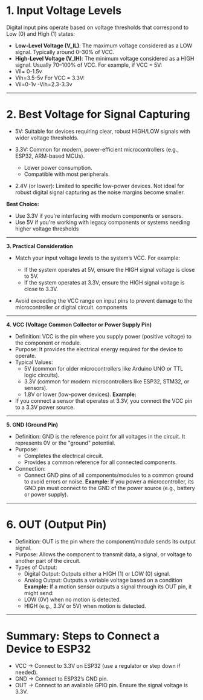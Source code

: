 # 1. Input Voltage Levels
Digital input pins operate based on voltage thresholds that correspond to Low (0) and High (1) states:

- **Low-Level Voltage (V_IL)**: The maximum voltage considered as a LOW signal. Typically around 0–30% of VCC.
- **High-Level Voltage (V_IH)**: The minimum voltage considered as a HIGH signal. Usually 70–100% of VCC.
For example, if VCC = 5V:
- Vil= 0-1.5v 
- Vih=3.5-5v
For VCC = 3.3V:
- Vil=0-1v
 -Vih=2.3-3.3v
-------------------------------------------------------------------------

# 2. Best Voltage for Signal Capturing
- 5V: Suitable for devices requiring clear, robust HIGH/LOW signals with wider voltage thresholds.

- 3.3V: Common for modern, power-efficient microcontrollers (e.g., ESP32, ARM-based MCUs).
  - Lower power consumption.
  - Compatible with most peripherals.

- 2.4V (or lower): Limited to specific low-power devices. Not ideal for robust digital signal capturing as the noise margins become smaller.

**Best Choice:**

- Use 3.3V if you're interfacing with modern components or sensors.
- Use 5V if you're working with legacy components or systems needing higher voltage thresholds 

-------------------------------------------------------------------------

**3. Practical Consideration**
- Match your input voltage levels to the system’s VCC. For example:

   - If the system operates at 5V, ensure the HIGH signal voltage is close to 5V.
   - If the system operates at 3.3V, ensure the HIGH signal voltage is close to 3.3V.
- Avoid exceeding the VCC range on input pins to prevent damage to the microcontroller or digital circuit.
components
------------------------------
**4. VCC (Voltage Common Collector or Power Supply Pin)**
- Definition: VCC is the pin where you supply power (positive voltage) to the component or module.
- Purpose: It provides the electrical energy required for the device to operate.
- Typical Values:
  - 5V (common for older microcontrollers like Arduino UNO or TTL logic circuits).
  - 3.3V (common for modern microcontrollers like ESP32, STM32, or sensors).
  - 1.8V or lower (low-power devices).
**Example:**
 - If you connect a sensor that operates at 3.3V, you connect the VCC pin to a 3.3V power source.
-----------------------------
**5. GND (Ground Pin)**
- Definition: GND is the reference point for all voltages in the circuit. It represents 0V or the "ground" potential.
 - Purpose:
   - Completes the electrical circuit.
   - Provides a common reference for all connected components.
- Connection:
   - Connect GND pins of all components/modules to a common ground to avoid errors or noise.
**Example:**
If you power a microcontroller, its GND pin must connect to the GND of the power source (e.g., battery or power supply).
---------------------------------
# 6. OUT (Output Pin)
- Definition: OUT is the pin where the component/module sends its output signal.
- Purpose: Allows the component to transmit data, a signal, or voltage to another part of the circuit.
- Types of Output:
  - Digital Output: Outputs either a HIGH (1) or LOW (0) signal.
  - Analog Output: Outputs a variable voltage based on a condition
**Example:**
If a motion sensor outputs a signal through its OUT pin, it might send:
   - LOW (0V) when no motion is detected.
   - HIGH (e.g., 3.3V or 5V) when motion is detected.
-------------------------------------
# Summary: Steps to Connect a Device to ESP32
- VCC → Connect to 3.3V on ESP32 (use a regulator or step down if needed).
- GND → Connect to ESP32’s GND pin.
- OUT → Connect to an available GPIO pin. Ensure the signal voltage is 3.3V.



